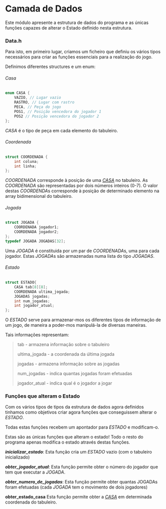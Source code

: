# Camada de Dados

Este módulo apresente a estrutura de dados do programa e as únicas funções capazes de alterar o Estado definido nesta estrutura.

### Data.h

Para isto, em primeiro lugar, criamos um ficheiro que definiu os vários tipos necessários para criar as funções essenciais para a realização do jogo.

Definimos diferentes structures e um enum:

###### Casa
```c
enum CASA {
    VAZIO, // Lugar vazio
    RASTRO, // Lugar com rastro
    PECA, // Peça do jogo
    POS1, // Posição vencedora do jogador 1
    POS2 // Posição vencedora do jogador 2
};
```
*CASA* é o tipo de peça em cada elemento do tabuleiro.

###### Coordenada
```c
struct COORDENADA {
    int coluna;
    int linha;
};
```
*COORDENADA* corresponde à posição de uma [*CASA*](https://github.com/andreubita/li2-201920/blob/master/relatorios/guiao5/dados.md#casa) no tabuleiro. As *COORDENADA* são representadas por dois números inteiros (0-7). O valor destas *COORDENDA*s corresponde à posição de determinado elemento na array bidimensional do tabuleiro.

###### Jogada
```c
struct JOGADA {
    COORDENADA jogador1;
    COORDENADA jogador2;
};
typedef JOGADA JOGADAS[32];
```
Uma *JOGADA* é constituida por um par de *COORDENADA*s, uma para cada jogador. Estas *JOGADA*s são armazenadas numa lista do tipo *JOGADAS*.

###### Estado
```c
struct ESTADO{
    CASA tab[8][8];
    COORDENADA ultima_jogada;
    JOGADAS jogadas;
    int num_jogadas;
    int jogador_atual;
};
```
O *ESTADO* serve para armazenar-mos os diferentes tipos de informação de um jogo, de maneira a poder-mos manipulá-la de diversas maneiras.

Tais informações representam:
> tab - armazena informação sobre o tabuleiro
>
> ultima_jogada - a coordenada da última jogada
>
> jogadas - armazena informação sobre as jogadas
>
> num_jogadas - indica quantas jogadas foram efetuadas 
>
> jogador_atual - indica qual é o jogador a jogar


### Funções que alteram o Estado

Com os vários tipos de tipos da estrutura de dados agora definidos tinhamos como objetivos criar agora funções que conseguissem alterar o *ESTADO*.

Todas estas funções recebem um apontador para *ESTADO* e modificam-o. 

Estas são as únicas funções que alteram o estado! Todo o resto do programa apenas modifica o estado através destas funções.

***inicializar_estado***:
Esta função cria um *ESTADO* vazio (com o tabuleiro inicializado)


***obter_jogador_atual***:
Esta função permite obter o número do jogador que tem que executar a *JOGADA*.


***obter_numero_de_jogadas***:
Esta função permite obter quantas JOGADAs foram efetuadas (cada *JOGADA* tem o movimento de dois jogadores)


**obter_estado_casa**
Esta função permite obter a [*CASA*](https://github.com/andreubita/li2-201920/blob/master/relatorios/guiao5/dados.md#casa) em determinada coordenada do tabuleiro.

